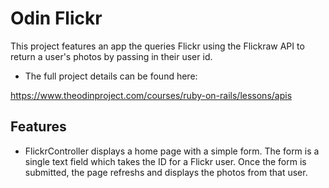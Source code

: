 <h1>Odin Flickr</h1>

This project features an app the queries Flickr using the Flickraw API to return a user's photos by passing in their user id.

- The full project details can be found here:

https://www.theodinproject.com/courses/ruby-on-rails/lessons/apis

<h2>Features</h2>

- FlickrController displays a home page with a simple form. The form is a single text field which takes the ID for a Flickr user. Once the form is submitted, the page refreshs and displays the photos from that user.




